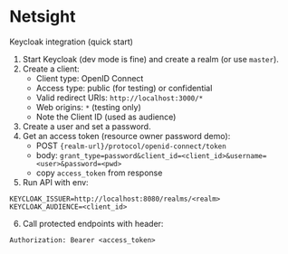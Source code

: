 # Netsight

Keycloak integration (quick start)

1. Start Keycloak (dev mode is fine) and create a realm (or use `master`).
2. Create a client:
   - Client type: OpenID Connect
   - Access type: public (for testing) or confidential
   - Valid redirect URIs: `http://localhost:3000/*`
   - Web origins: `*` (testing only)
   - Note the Client ID (used as audience)
3. Create a user and set a password.
4. Get an access token (resource owner password demo):
   - POST `{realm-url}/protocol/openid-connect/token`
   - body: `grant_type=password&client_id=<client_id>&username=<user>&password=<pwd>`
   - copy `access_token` from response
5. Run API with env:
```
KEYCLOAK_ISSUER=http://localhost:8080/realms/<realm>
KEYCLOAK_AUDIENCE=<client_id>
```
6. Call protected endpoints with header:
```
Authorization: Bearer <access_token>
```


